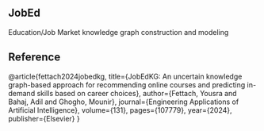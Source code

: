 ## JobEd
Education/Job Market knowledge graph construction and modeling

## Reference
  @article{fettach2024jobedkg,
    title={JobEdKG: An uncertain knowledge graph-based approach for recommending online courses and predicting in-demand skills based on career choices},
    author={Fettach, Yousra and Bahaj, Adil and Ghogho, Mounir},
    journal={Engineering Applications of Artificial Intelligence},
    volume={131},
    pages={107779},
    year={2024},
    publisher={Elsevier}
  }
